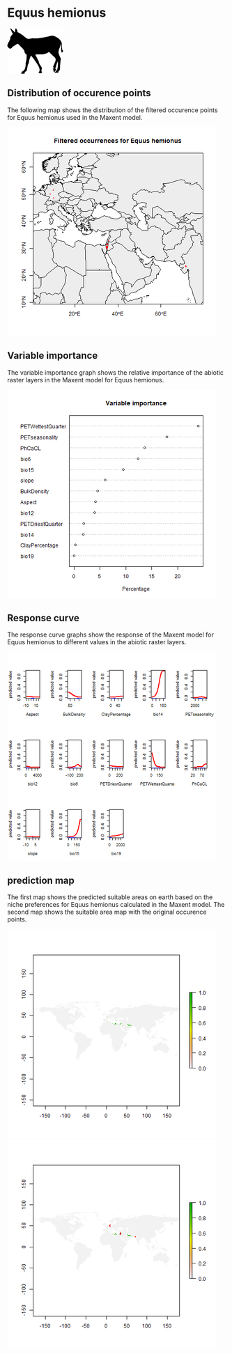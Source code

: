 # Equus hemionus 

![](image_taxa.png) 

## Distribution of occurence points 
The following map shows the distribution of the filtered occurence points for Equus hemionus used in the Maxent model. 

![](occurrences.png)
    
## Variable importance 
The variable importance graph shows the relative importance of the abiotic raster layers in the  Maxent model for Equus hemionus. 

![](valid_maxent_variable_importance.png)
    
## Response curve 
The response curve graphs show the response of the Maxent model for Equus hemionus to different values in the abiotic raster layers. 

![](valid_maxent_response_curve.png)
    
## prediction map 
The first map shows the predicted suitable areas on earth based on the niche preferences for Equus hemionus calculated in the Maxent model. The second map shows the suitable area map with the original occurence points.

![](prediction_map.png)
![](prediction_occurence_map.png)
    
